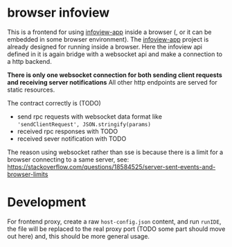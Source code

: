 # browser infoview
This is a frontend for using [infoview-app](https://github.com/leanprover/vscode-lean4/tree/master/lean4-infoview) inside a browser (, or it can be embedded in some browser environment). The  [infoview-app](https://github.com/leanprover/vscode-lean4/tree/master/lean4-infoview) project is already designed for running inside a browser. Here the infoview api defined in it is again bridge with a websocket api and make a connection to a http backend.

**There is only one websocket connection for both sending client requests and receiving server notifications** All other http endpoints are served for static resources.

The contract correctly is (TODO)
- send rpc requests with websocket data format like `'sendClientRequest', JSON.stringify(params)`
- received rpc responses with TODO
- received sever notification with TODO

The reason using websocket rather than sse is because there is a limit for a browser connecting to a same server, see: https://stackoverflow.com/questions/18584525/server-sent-events-and-browser-limits

# Development
For frontend proxy, create a raw `host-config.json` content, and run `runIDE`, the file will be replaced to the real proxy port (TODO some part should move out here) and, 
this should be more general usage.